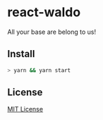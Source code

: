 # react-waldo
All your base are belong to us!

## Install
```bash
> yarn && yarn start
```

## License
[MIT License](LICENSE)
